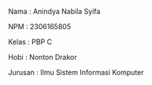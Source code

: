 Nama : Anindya Nabila Syifa

NPM : 2306165805

Kelas : PBP C

Hobi : Nonton Drakor

Jurusan : Ilmu Sistem Informasi Komputer